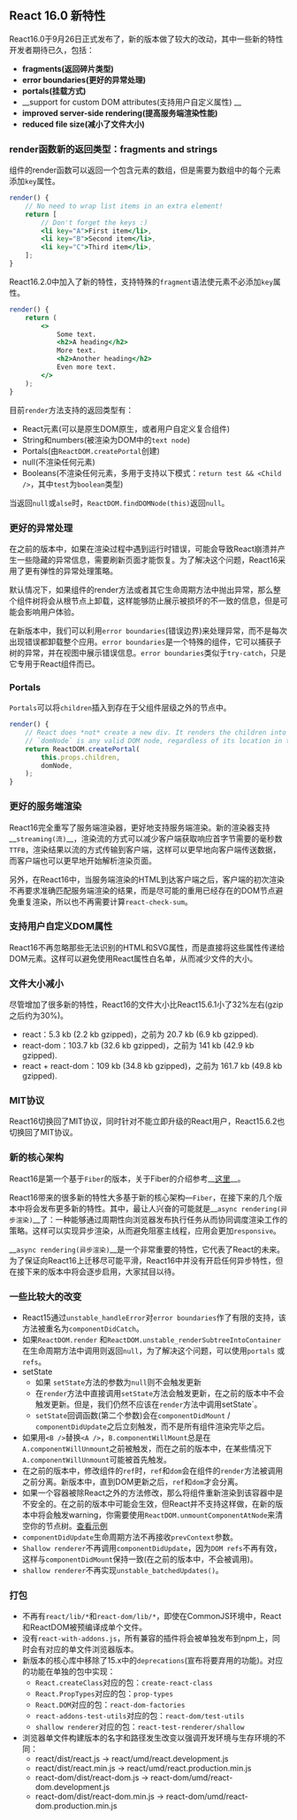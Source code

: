 ## React 16.0 新特性

React16.0于9月26日正式发布了，新的版本做了较大的改动，其中一些新的特性开发者期待已久，包括：
- __fragments(返回碎片类型)__
- __error boundaries(更好的异常处理)__
- __portals(挂载方式)__
- __support for custom DOM attributes(支持用户自定义属性) __
- __improved server-side rendering(提高服务端渲染性能)__
- __reduced file size(减小了文件大小)__

### render函数新的返回类型：fragments and strings
组件的render函数可以返回一个包含元素的数组，但是需要为数组中的每个元素添加`key`属性。

```jsx
render() {
    // No need to wrap list items in an extra element!
    return [
        // Don't forget the keys :)
        <li key="A">First item</li>,
        <li key="B">Second item</li>,
        <li key="C">Third item</li>,
    ];
}
```
React16.2.0中加入了新的特性，支持特殊的`fragment`语法使元素不必添加`key`属性。

```jsx
render() {
    return (
        <>
            Some text.
            <h2>A heading</h2>
            More text.
            <h2>Another heading</h2>
            Even more text.
        </>
    );
}
```

目前`render`方法支持的返回类型有：
- React元素(可以是原生DOM原生，或者用户自定义复合组件)
- String和numbers(被渲染为DOM中的`text node`)
- Portals(由`ReactDOM.createPortal`创建)
- null(不渲染任何元素)
- Booleans(不渲染任何元素，多用于支持以下模式：`return test && <Child />`，其中`test`为`boolean`类型)

当返回`null`或`alse`时，`ReactDOM.findDOMNode(this)`返回`null`。

### 更好的异常处理
在之前的版本中，如果在渲染过程中遇到运行时错误，可能会导致React崩溃并产生一些隐藏的异常信息，需要刷新页面才能恢复。为了解决这个问题，React16采用了更有弹性的异常处理策略。

默认情况下，如果组件的render方法或者其它生命周期方法中抛出异常，那么整个组件树将会从根节点上卸载，这样能够防止展示被损坏的不一致的信息，但是可能会影响用户体验。

在新版本中，我们可以利用`error boundaries`(错误边界)来处理异常，而不是每次出现错误都卸载整个应用。`error boundaries`是一个特殊的组件，它可以捕获子树的异常，并在视图中展示错误信息。`error boundaries`类似于`try-catch`，只是它专用于React组件而已。

### Portals
`Portals`可以将`children`插入到存在于父组件层级之外的节点中。
```jsx
render() {
    // React does *not* create a new div. It renders the children into `domNode`.
    // `domNode` is any valid DOM node, regardless of its location in the DOM.
    return ReactDOM.createPortal(
        this.props.children,
        domNode,
    );
}
```

### 更好的服务端渲染
React16完全重写了服务端渲染器，更好地支持服务端渲染。新的渲染器支持__`streaming(流)`__，渲染流的方式可以减少客户端获取响应首字节需要的毫秒数`TTFB`，渲染结果以流的方式传输到客户端，这样可以更早地向客户端传送数据，而客户端也可以更早地开始解析渲染页面。

另外，在React16中，当服务端渲染的HTML到达客户端之后，客户端的初次渲染不再要求准确匹配服务端渲染的结果，而是尽可能的重用已经存在的DOM节点避免重复渲染，所以也不再需要计算`react-check-sum`。

### 支持用户自定义DOM属性
React16不再忽略那些无法识别的HTML和SVG属性，而是直接将这些属性传递给DOM元素。这样可以避免使用React属性白名单，从而减少文件的大小。

### 文件大小减小
尽管增加了很多新的特性，React16的文件大小比React15.6.1小了32%左右(gzip之后约为30%)。
- react：5.3 kb (2.2 kb gzipped)，之前为 20.7 kb (6.9 kb gzipped).
- react-dom：103.7 kb (32.6 kb gzipped)，之前为 141 kb (42.9 kb gzipped).
- react + react-dom：109 kb (34.8 kb gzipped)，之前为 161.7 kb (49.8 kb gzipped).

### MIT协议
React16切换回了MIT协议，同时针对不能立即升级的React用户，React15.6.2也切换回了MIT协议。

### 新的核心架构
React16是第一个基于`Fiber`的版本，关于Fiber的介绍参考__[这里](https://github.com/Marco2333/react-demo/tree/master/demo/demo13%20Fiber)__。

React16带来的很多新的特性大多基于新的核心架构—`Fiber`，在接下来的几个版本中将会发布更多新的特性。其中，最让人兴奋的可能就是__`async rendering(异步渲染)`__了：一种能够通过周期性向浏览器发布执行任务从而协同调度渲染工作的策略。这样可以实现异步渲染，从而避免阻塞主线程，应用会更加`responsive`。

__`async rendering(异步渲染)`__是一个非常重要的特性，它代表了React的未来。为了保证向React16上迁移尽可能平滑，React16中并没有开启任何异步特性，但在接下来的版本中将会逐步启用，大家拭目以待。

### 一些比较大的改变
- React15通过`unstable_handleError`对`error boundaries`作了有限的支持，该方法被重名为`componentDidCatch`。
- 如果`ReactDOM.render` 和`ReactDOM.unstable_renderSubtreeIntoContainer`在生命周期方法中调用则返回`null`，为了解决这个问题，可以使用`portals` 或`refs`。
- setState
	- 如果 `setState`方法的参数为`null`则不会触发更新
	- 在`render`方法中直接调用`setState`方法会触发更新，在之前的版本中不会触发更新。但是，我们仍然不应该在`render`方法中调用setState`。
	- `setState`回调函数(第二个参数)会在`componentDidMount` / `componentDidUpdate`之后立刻触发，而不是所有组件渲染完毕之后。
- 如果用`<B />`替换`<A />`，`B.componentWillMount`总是在`A.componentWillUnmount`之前被触发，而在之前的版本中，在某些情况下`A.componentWillUnmount`可能被首先触发。
- 在之前的版本中，修改组件的`ref`时，`ref`和`dom`会在组件的`render`方法被调用之前分离。新版本中，直到DOM更新之后，`ref`和`dom`才会分离。
- 如果一个容器被除React之外的方法修改，那么将组件重新渲染到该容器中是不安全的。在之前的版本中可能会生效，但React并不支持这样做，在新的版本中将会触发warning，你需要使用`ReactDOM.unmountComponentAtNode`来清空你的节点树。[查看示例](https://github.com/facebook/react/issues/10294#issuecomment-318820987)
- `componentDidUpdate`生命周期方法不再接收`prevContext`参数。
- `Shallow renderer`不再调用`componentDidUpdate`，因为`DOM refs`不再有效，这样与`componentDidMount`保持一致(在之前的版本中，不会被调用)。
- `shallow renderer`不再实现`unstable_batchedUpdates()`。

### 打包
- 不再有`react/lib/*`和`react-dom/lib/*`，即使在CommonJS环境中，React和ReactDOM被预编译成单个文件。
- 没有`react-with-addons.js`，所有兼容的插件将会被单独发布到npm上，同时会有对应的单文件浏览器版本。
- 新版本的核心库中移除了15.x中的`deprecations`(宣布将要弃用的功能)。对应的功能在单独的包中实现：
	- `React.createClass`对应的包：`create-react-class`
	- `React.PropTypes`对应的包：`prop-types`
	- `React.DOM`对应的包：`react-dom-factories`
	- `react-addons-test-utils`对应的包：`react-dom/test-utils`
	- `shallow renderer`对应的包：`react-test-renderer/shallow`
- 浏览器单文件构建版本的名字和路径发生改变以强调开发环境与生存环境的不同：
	- react/dist/react.js → react/umd/react.development.js
	- react/dist/react.min.js → react/umd/react.production.min.js
	- react-dom/dist/react-dom.js → react-dom/umd/react-dom.development.js
	- react-dom/dist/react-dom.min.js → react-dom/umd/react-dom.production.min.js